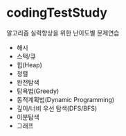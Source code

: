 # codingTestStudy
알고리즘 실력향상을 위한 난이도별 문제연습

- 해시
- 스택/큐
- 힙(Heap)
- 정렬
- 완전탐색
- 탐욕법(Greedy)
- 동적계획법(Dynamic Programming)
- 깊이/너비 우선 탐색(DFS/BFS)
- 이분탐색
- 그래프

<br>
<br>
